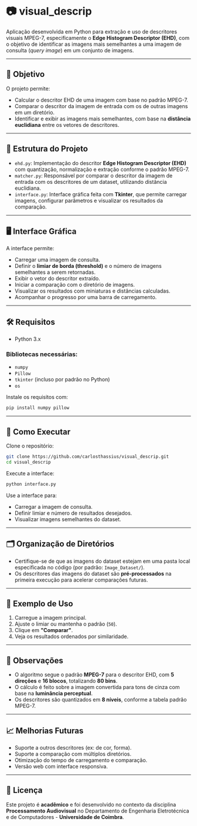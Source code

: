 
# 📷 visual_descrip

Aplicação desenvolvida em Python para extração e uso de descritores visuais MPEG-7, especificamente o **Edge Histogram Descriptor (EHD)**, com o objetivo de identificar as imagens mais semelhantes a uma imagem de consulta (*query image*) em um conjunto de imagens.

---

## 🎯 Objetivo

O projeto permite:

- Calcular o descritor EHD de uma imagem com base no padrão MPEG-7.
- Comparar o descritor da imagem de entrada com os de outras imagens em um diretório.
- Identificar e exibir as imagens mais semelhantes, com base na **distância euclidiana** entre os vetores de descritores.

---

## 🧩 Estrutura do Projeto

- `ehd.py`: Implementação do descritor **Edge Histogram Descriptor (EHD)** com quantização, normalização e extração conforme o padrão MPEG-7.
- `matcher.py`: Responsável por comparar o descritor da imagem de entrada com os descritores de um dataset, utilizando distância euclidiana.
- `interface.py`: Interface gráfica feita com **Tkinter**, que permite carregar imagens, configurar parâmetros e visualizar os resultados da comparação.

---

## 🖥️ Interface Gráfica

A interface permite:

- Carregar uma imagem de consulta.
- Definir o **limiar de borda (threshold)** e o número de imagens semelhantes a serem retornadas.
- Exibir o vetor do descritor extraído.
- Iniciar a comparação com o diretório de imagens.
- Visualizar os resultados com miniaturas e distâncias calculadas.
- Acompanhar o progresso por uma barra de carregamento.

---

## 🛠️ Requisitos

- Python 3.x

### Bibliotecas necessárias:

- `numpy`
- `Pillow`
- `tkinter` (incluso por padrão no Python)
- `os`

Instale os requisitos com:

```bash
pip install numpy pillow
```

---

## 🚀 Como Executar

Clone o repositório:

```bash
git clone https://github.com/carlosthassius/visual_descrip.git
cd visual_descrip
```

Execute a interface:

```bash
python interface.py
```

Use a interface para:

- Carregar a imagem de consulta.
- Definir limiar e número de resultados desejados.
- Visualizar imagens semelhantes do dataset.

---

## 🗂️ Organização de Diretórios

- Certifique-se de que as imagens do dataset estejam em uma pasta local especificada no código (por padrão: `Image_Dataset/`).
- Os descritores das imagens do dataset são **pré-processados** na primeira execução para acelerar comparações futuras.

---

## 🧪 Exemplo de Uso

1. Carregue a imagem principal.
2. Ajuste o limiar ou mantenha o padrão (`50`).
3. Clique em **"Comparar"**.
4. Veja os resultados ordenados por similaridade.

---

## 📌 Observações

- O algoritmo segue o padrão **MPEG-7** para o descritor EHD, com **5 direções** e **16 blocos**, totalizando **80 bins**.
- O cálculo é feito sobre a imagem convertida para tons de cinza com base na **luminância perceptual**.
- Os descritores são quantizados em **8 níveis**, conforme a tabela padrão MPEG-7.

---

## 📈 Melhorias Futuras

- Suporte a outros descritores (ex: de cor, forma).
- Suporte a comparação com múltiplos diretórios.
- Otimização do tempo de carregamento e comparação.
- Versão web com interface responsiva.

---

## 📄 Licença

Este projeto é **acadêmico** e foi desenvolvido no contexto da disciplina **Processamento Audiovisual** no Departamento de Engenharia Eletrotécnica e de Computadores - **Universidade de Coimbra**.